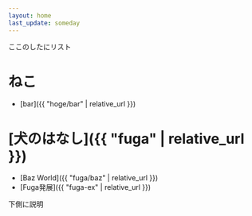 ```yaml
---
layout: home
last_update: someday
---
```


ここのしたにリスト

# ねこ

* [bar]({{ "hoge/bar" | relative_url }})

# [犬のはなし]({{ "fuga" | relative_url }})

* [Baz World]({{ "fuga/baz" | relative_url }})
* [Fuga発展]({{ "fuga-ex" | relative_url }})

下側に説明
